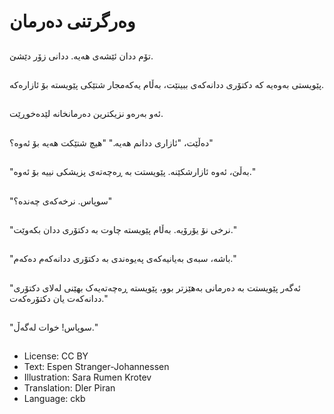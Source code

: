 # وه‌رگرتنی ده‌رمان

##
تۆم ددان ئێشەی هەیە. ددانی زۆر دێشێ.

##
پێویستی بەوەیە که‌ دکتۆری ددانه‌که‌ی ببینێت، به‌ڵام یه‌که‌مجار شتێکی پێویسته‌ بۆ ئازاره‌که‌.

##
ئه‌و به‌ره‌و نزیکترین ده‌رمانخانه‌ لێدەخوڕێت.

##
دەڵێت، "ئازاری ددانم هەیە." "هیچ شتێکت هەیە بۆ ئەوە؟"

##
"به‌ڵێ، ئه‌وه‌ ئازارشکێنه‌. پێویستت به‌ ڕه‌چه‌ته‌ی پزیشکی نییه‌ بۆ ئه‌وه‌."

##
"سوپاس. نرخه‌که‌ی چه‌نده‌؟"

##
"نرخی نۆ یۆرۆیه‌. به‌ڵام پێویسته‌ چاوت به‌ دکتۆری ددان بکه‌وێت."

##
"باشه‌، سبه‌ی به‌یانیه‌که‌ی په‌یوه‌ندی به‌ دکتۆری ددانه‌که‌م ده‌که‌م."

##
"ئه‌گه‌ر پێویستت به‌ ده‌رمانی به‌هێزتر بوو، پێویسته‌ ڕه‌چه‌ته‌یه‌ک بهێنی له‌لای دکتۆری ددانه‌که‌ت یان دکتۆره‌که‌ت."

##
"سوپاس! خوات له‌گه‌ڵ."

##
* License: CC BY
* Text: Espen Stranger-Johannessen
* Illustration: Sara Rumen Krotev
* Translation: Dler Piran
* Language: ckb
